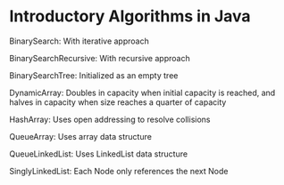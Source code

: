 # Introductory Algorithms in Java

BinarySearch: With iterative approach

BinarySearchRecursive: With recursive approach

BinarySearchTree: Initialized as an empty tree

DynamicArray: Doubles in capacity when initial capacity is reached, and halves in capacity when size reaches a quarter of capacity

HashArray: Uses open addressing to resolve collisions

QueueArray: Uses array data structure

QueueLinkedList: Uses LinkedList data structure

SinglyLinkedList: Each Node only references the next Node
